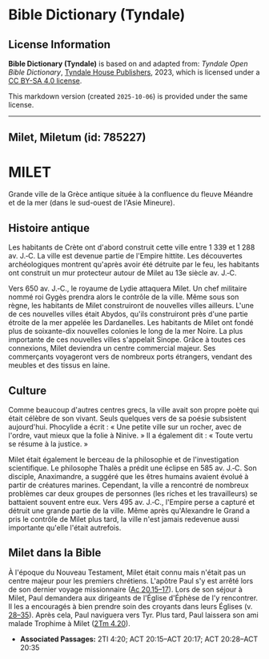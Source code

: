 # Bible Dictionary (Tyndale)

## License Information

**Bible Dictionary (Tyndale)** is based on and adapted from: _Tyndale Open Bible Dictionary_, [Tyndale House Publishers](https://tyndaleopenresources.com/), 2023, which is licensed under a [CC BY-SA 4.0 license](https://creativecommons.org/licenses/by-sa/4.0/legalcode.en).

This markdown version (created `2025-10-06`) is provided under the same license.



--------------------------------

## Milet, Miletum (id: 785227)

MILET
=====

Grande ville de la Grèce antique située à la confluence du fleuve Méandre et de la mer (dans le sud\-ouest de l'Asie Mineure).

Histoire antique
----------------

Les habitants de Crète ont d'abord construit cette ville entre 1 339 et 1 288 av. J.‑C. La ville est devenue partie de l'Empire hittite. Les découvertes archéologiques montrent qu'après avoir été détruite par le feu, les habitants ont construit un mur protecteur autour de Milet au 13e siècle av. J.‑C.

Vers 650 av. J.‑C., le royaume de Lydie attaquera Milet. Un chef militaire nommé roi Gygès prendra alors le contrôle de la ville. Même sous son règne, les habitants de Milet construiront de nouvelles villes ailleurs. L'une de ces nouvelles villes était Abydos, qu'ils construiront près d'une partie étroite de la mer appelée les Dardanelles. Les habitants de Milet ont fondé plus de soixante\-dix nouvelles colonies le long de la mer Noire. La plus importante de ces nouvelles villes s'appelait Sinope. Grâce à toutes ces connexions, Milet deviendra un centre commercial majeur. Ses commerçants voyageront vers de nombreux ports étrangers, vendant des meubles et des tissus en laine.

Culture
-------

Comme beaucoup d'autres centres grecs, la ville avait son propre poète qui était célèbre de son vivant. Seuls quelques vers de sa poésie subsistent aujourd'hui. Phocylide a écrit : « Une petite ville sur un rocher, avec de l'ordre, vaut mieux que la folie à Ninive. » Il a également dit : « Toute vertu se résume à la justice. »

Milet était également le berceau de la philosophie et de l'investigation scientifique. Le philosophe Thalès a prédit une éclipse en 585 av. J.‑C. Son disciple, Anaximandre, a suggéré que les êtres humains avaient évolué à partir de créatures marines. Cependant, la ville a rencontré de nombreux problèmes car deux groupes de personnes (les riches et les travailleurs) se battaient souvent entre eux. Vers 495 av. J.‑C., l'Empire perse a capturé et détruit une grande partie de la ville. Même après qu'Alexandre le Grand a pris le contrôle de Milet plus tard, la ville n'est jamais redevenue aussi importante qu'elle l'était autrefois.

Milet dans la Bible
-------------------

À l'époque du Nouveau Testament, Milet était connu mais n'était pas un centre majeur pour les premiers chrétiens. L'apôtre Paul s'y est arrêté lors de son dernier voyage missionnaire ([Ac 20\.15–17](https://ref.ly/Acts20:15-Acts20:17)). Lors de son séjour à Milet, Paul demandera aux dirigeants de l'Église d'Éphèse de l'y rencontrer. Il les a encouragés à bien prendre soin des croyants dans leurs Églises (v. [28–35](https://ref.ly/Acts20:28-Acts20:35)). Après cela, Paul naviguera vers Tyr. Plus tard, Paul laissera son ami malade Trophime à Milet ([2Tm 4\.20](https://ref.ly/2Tim4:20)).

* **Associated Passages:** 2TI 4:20; ACT 20:15–ACT 20:17; ACT 20:28–ACT 20:35

